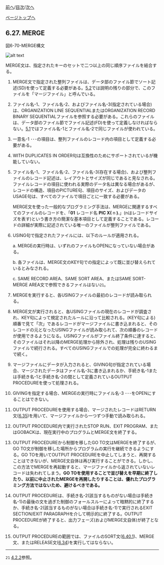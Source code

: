 <!--navi start1-->
[前へ](6-26.md)/[目次](https://momo2584.github.io/opensourcecobol.github.io/markdown/TOC.html)/[次へ](6-28-1.md)
<!--navi end1-->
<!--navi start2-->

[ページトップへ](6-27.md)
<!--navi end2-->
## 6.27. MERGE

図6-70-MERGE構文

![alt text](Image/6-70-Merge.png)

MERGE文は、指定されたキーのセットで二つ以上の同じ順序ファイルを結合する。

1. MERGE文で指定された整列ファイルは、データ部のファイル節でソート記述(SD)を使って定義する必要がある。[5.2](5-2.md)では説明の残りの部分で、このファイルを「マージファイル」と呼んでいる。

2. ファイル名-1、ファイル名-2、およびファイル名-3(指定されている場合)は、ORGANIZATION LINE SEQUENTIALまたはORGANIZATION RECORD BINARY SEQUENTIALファイルを参照する必要がある。これらのファイルは、データ部のファイル節でファイル記述(FD)を使って定義しなければならない。[5.1](5-1.md#51-ファイル記述)ではファイル名-1とファイル名-2で同じファイルが使われている。

3. 一意名-1 ･･･の項目は、整列ファイルのレコード内の項目として定義する必要がある。

4. WITH DUPLICATES IN ORDER句は互換性のためにサポートされているが機能していない。

5. ファイル名-1、ファイル名-2、ファイル名-3(存在する場合)、および整列ファイルのレコード記述は、レイアウトとサイズが同じであると見なされる。ファイルレコードの項目に使われる実際のデータ名は異なる場合があるが、レコードの構造、項目のPICTURE句、項目のサイズ、およびデータのUSAGE句は、すべてのファイルで項目ごとに一致する必要がある。

    MERGE文を使った一般的なプログラミング手法は、MERGEに関連するすべてのファイルのレコードを、「**01** レコード名 **PIC X(** n **).**」(nはレコードサイズを表す)という書き方の簡潔な基本項目として定義することである。レコードの詳細が実際に記述されている唯一のファイルが整列ファイルである。

6. USING句で指定されたファイルには、以下のルールが適用される。

    a. MERGEの実行時は、いずれのファイルもOPENになっていない場合がある。

    b. 各ファイルは、MERGE文のKEY句での指定によって既に並び替えられているとみなされる。

    c. SAME RECORD AREA、SAME SORT AREA、またはSAME SORT-MERGE AREA文で参照できるファイルはない`21`。

7. MERGEを実行すると、各USINGファイルの最初のレコードが読み取られる。

8. MERGE文が実行されると、各USINGファイルの現在のレコードが調査され、KEY句によって規定されたルールに沿って比較される。(KEY句による)順番で見て「次」であるレコードがマージファイルに書き込まれると、そのレコードの元となったUSINGファイルが読み取られて、次の順番のレコードが使用できるようになる。USINGファイルがファイル終了条件に達すると、そのファイルはそれ以降のMERGE処理から除外され、処理は残りのUSINGファイルで続行される。すべてのUSINGファイルでの処理が完全に終わるまで続く。

9. マージファイルにデータが入力されると、GIVING句が指定されている場合、マージされたデータはファイル名-3に書き込まれるか、手続き名-1または手続き名-1と手続き名-2の間として定義されているOUTPUT PROCEDUREを使って処理される。

10. GIVINGを指定する場合、MERGEの実行時にファイル名-3 ･･･をOPENにすることはできない。

11. OUTPUT PROCEDUREを使用する場合、マージされたレコードはRETURN文([6.35](6-35.md))を用いて、マージファイルから一つずつ手動で読み取られる。

12. OUTPUT PROCEDURE内で実行されたSTOP RUN、EXIT PROGRAM、またはGOBACKは、現在実行中のプログラムとMERGE文を終了する。

13. OUTPUT PROCEDUREから制御を移したGO TO文はMERGEを終了するが、GO TO文が制御を移した場所からプログラムの実行を継続できるようにする。GO TOを用いてOUTPUT PROCEDUREを中止してしまうと、再開することはできないが、MERGE文自体は再び実行することができる。しかし、この方法でMERGEを再起動すると、マージファイルから返されていないレコードは失われてしまう。**GO TOを使用することで並び替えを早期に終了したり、以前に中止されたMERGEを再開したりすることは、優れたプログラミング方法ではないため、避けるべきである。**

14. OUTPUT PROCEDUREは、手続き名-2(該当するものがない場合は手続き名-1)の最後の文を過ぎた制御のフォールスルーによって暗黙的に終了するか、手続き名-2(該当するものがない場合は手続き名-1)で実行されるEXIT SECTION/EXIT PARAGRAPHを介して明示的に終了する。OUTPUT PROCEDUREが終了すると、出力フェーズ(およびMERGE文自体)が終了となる。

15. OUTPUT PROCEDUREの範囲では、ファイルのSORT文([6.40.1](6-40-1.md))、MERGE文、またはRELEASE文([6.34](6-34.md))を実行してはならない。

---
`21` [4.2.2](4-2-2.md)参照。

